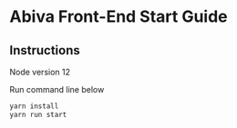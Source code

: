 # Abiva Front-End Start Guide

## Instructions
Node version 12

Run command line below
```bash
yarn install
yarn run start
```